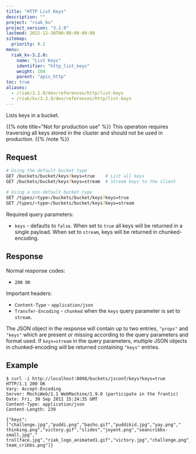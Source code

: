 ```yaml
---
title: "HTTP List Keys"
description: ""
project: "riak_kv"
project_version: "3.2.0"
lastmod: 2022-12-30T00:00:00-00:00
sitemap:
  priority: 0.2
menu:
  riak_kv-3.2.0:
    name: "List Keys"
    identifier: "http_list_keys"
    weight: 104
    parent: "apis_http"
toc: true
aliases:
  - /riak/3.2.0/dev/references/http/list-keys
  - /riak/kv/3.2.0/dev/references/http/list-keys
---
```


Lists keys in a bucket.

{{% note title="Not for production use" %}}
This operation requires traversing all keys stored in the cluster and should
not be used in production.
{{% /note %}}

## Request

```bash
# Using the default bucket type
GET /buckets/bucket/keys?keys=true    # List all keys
GET /buckets/bucket/keys?keys=stream  # Stream keys to the client

# Using a non-default bucket type
GET /types/<type>/buckets/bucket/keys?keys=true
GET /types/<type>/buckets/bucket/keys?keys=stream
```

Required query parameters:

* `keys` - defaults to `false`. When set to `true` all keys will be returned in
a single payload.  When set to `stream`, keys will be returned in
chunked-encoding.

## Response

Normal response codes:

* `200 OK`

Important headers:

* `Content-Type` - `application/json`
* `Transfer-Encoding` - `chunked` when the `keys` query parameter is set to
`stream`.

The JSON object in the response will contain up to two entries,
`"props"` and `"keys"` which are present or missing according to the
query parameters and format used.  If `keys=stream` in the query
parameters, multiple JSON objects in chunked-encoding will be returned
containing `"keys"` entries.

## Example

```curl
$ curl -i http://localhost:8098/buckets/jsconf/keys?keys=true
HTTP/1.1 200 OK
Vary: Accept-Encoding
Server: MochiWeb/1.1 WebMachine/1.9.0 (participate in the frantic)
Date: Fri, 30 Sep 2011 15:24:35 GMT
Content-Type: application/json
Content-Length: 239

{"keys":["challenge.jpg","puddi.png","basho.gif","puddikid.jpg","yay.png","
thinking.png","victory.gif","slides","joyent.png","seancribbs-small.jpg","
trollface.jpg","riak_logo_animated1.gif","victory.jpg","challenge.png","
team_cribbs.png"]}
```


